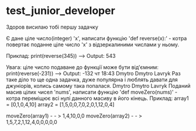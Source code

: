 # test_junior_developer

Здоров висилаю тобі першу задачку

 Є дане ціле число(integer) 'x', написати функцію 'def reverse(x):' - котра повертає поданне ціле число 'x' з відзеркалиними числами у ньому.

Приклад: print(reverse(345)) --> Output: 543

Увага: ціле число подаване до функції може бути від'ємним: print(reverse(-231)) --> Output: -132
чт 18:43
Dmytro
Dmytro Lavryk
Раз таке діло то ще одна задачка, дуже популярна і люблять давати для джуніорів, колись самому така попалася.
Dmytro
Dmytro Lavryk
Поданий масив цілих чисел 'nums', написати функцію 'def moveZero(nums)'  - котра переміщює всі нулі данного масиву в його кінець.
Приклад:
array1 = [0,1,0,4,10]
array2 = [1,5,0,0,7,0,2,0,1,12,0,4]

moveZero(array1) - - > 1,4,10,0,0
moveZero(array2) - - > 1,5,7,2,1,12,4,0,0,0,0,0
